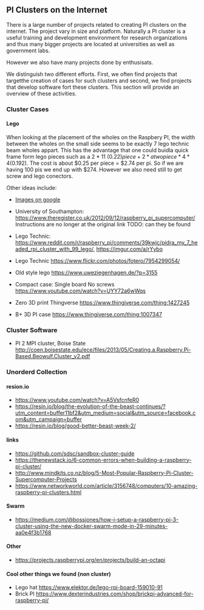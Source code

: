 ## PI Clusters on the Internet

There is a large number of projects related to creating PI clusters on
the internet. The project vary in size and platform. Naturally a PI
cluster is a useful training and development environment for research
organizations and thus many bigger projects are located at
universities as well as government labs.

However we also have many projects done by enthusisats.

We distinguish two different efforts. First, we often find projects
that targetthe creation of cases for such clusters and second, we find
projects that develop software fort these clusters.
This section will provide an overview of these activities. 


### Cluster Cases

#### Lego

When looking at the placement of the wholes on the Raspbery PI, the
width between the wholes on the small side seems to be exactly 7 lego
technic beam wholes appart. This has the advantage that one could
buidla quick frame form lego pieces such as a 2 * 11 ($0.22) piece +
2 * a two piece * 4 * 4 ($0.192). The cost is about $0.25 per piece =
$2.74 per pi. So if we are having 100 pis we end up with $274. However
we also need still to get screw and lego conectors.

Other ideas include:

* [Images on google](https://www.google.com/search?q=raspberry+pi+case+lego+technic&rlz=1C5CHFA_enUS727US727&tbm=isch&tbo=u&source=univ&sa=X&ved=0ahUKEwjYwYbni6vbAhWJy4MKHaiiCmYQsAQIMw&biw=1648&bih=883)

* University of Southampton:
  <https://www.theregister.co.uk/2012/09/12/raspberry_pi_supercomputer/>
  Instructions are no longer at the original link
  TODO: can they be found

* Lego Technic:
  <https://www.reddit.com/r/raspberry_pi/comments/39kwjc/pidra_my_7_headed_rpi_cluster_with_99_lego/>,
  <https://imgur.com/a/rYybo>

* Lego Technic <https://www.flickr.com/photos/fotero/7954299054/>

* Old style lego <https://www.uweziegenhagen.de/?p=3155>

* Compact case: Single board No screws <https://www.youtube.com/watch?v=UYY72a6wWqs>

* Zero 3D print Thingverse <https://www.thingiverse.com/thing:1427245>

* B+ 3D PI case <https://www.thingiverse.com/thing:1007347>

### Cluster Software

* PI 2 MPI cluster, Boise State <http://coen.boisestate.edu/ece/files/2013/05/Creating.a.Raspberry.Pi-Based.Beowulf.Cluster_v2.pdf>


### Unorderd Collection


#### resion.io

* <https://www.youtube.com/watch?v=A5VsfcnfeR0>
* <https://resin.io/blog/the-evolution-of-the-beast-continues/?utm_content=buffer11bf2&utm_medium=social&utm_source=facebook.com&utm_campaign=buffer>
* <https://resin.io/blog/good-better-beast-week-2/>
 
#### links

* <https://github.com/sdsc/sandbox-cluster-guide>
* <https://thenewstack.io/6-common-errors-when-building-a-raspberry-pi-cluster/>
* <http://www.mindkits.co.nz/blog/5-Most-Popular-Raspberry-Pi-Cluster-Supercomputer-Projects>
* <https://www.networkworld.com/article/3156748/computers/10-amazing-raspberry-pi-clusters.html>


#### Swarm

* <https://medium.com/@bossjones/how-i-setup-a-raspberry-pi-3-cluster-using-the-new-docker-swarm-mode-in-29-minutes-aa0e4f3b1768>

#### Other

* <https://projects.raspberrypi.org/en/projects/build-an-octapi>


#### Cool other things we found (non cluster)

* Lego hat <https://www.elektor.de/lego-rpi-board-159010-91>
* Brick PI <https://www.dexterindustries.com/shop/brickpi-advanced-for-raspberry-pi/>
